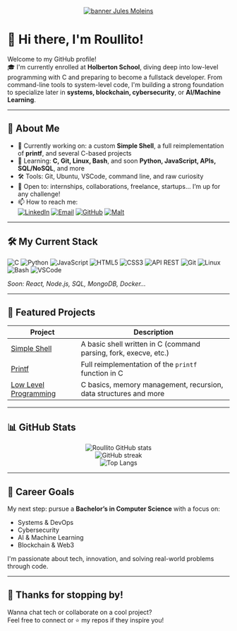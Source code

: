 <p align="center">
  <a href="https://github.com/Roullito" target="_blank">
    <img src="https://capsule-render.vercel.app/api?type=waving&color=0:2980b9,100:6dd5fa&height=200&section=header&text=Roullito%20🚀&fontSize=40&fontAlignY=35&desc=Holberton%20School%20Developer&descAlignY=60&descAlign=60" alt="banner Jules Moleins"/>
  </a>
</p>

# 👋 Hi there, I'm Roullito!

Welcome to my GitHub profile!  
🎓 I'm currently enrolled at **Holberton School**, diving deep into low-level programming with C and preparing to become a fullstack developer. From command-line tools to system-level code, I'm building a strong foundation to specialize later in **systems, blockchain, cybersecurity**, or **AI/Machine Learning**.

---

## 🚀 About Me

- 🔭 Currently working on: a custom **Simple Shell**, a full reimplementation of **printf**, and several C-based projects
- 🌱 Learning: **C, Git, Linux, Bash**, and soon **Python, JavaScript, APIs, SQL/NoSQL**, and more
- 🛠 Tools: Git, Ubuntu, VSCode, command line, and raw curiosity
- 💼 Open to: internships, collaborations, freelance, startups… I’m up for any challenge!
- 📫 How to reach me:  
[![LinkedIn](https://img.shields.io/badge/LinkedIn-Connect-blue?style=flat&logo=linkedin&logoColor=white)](https://www.linkedin.com/in/jules-moleins-1a8b112b2)
[![Email](https://img.shields.io/badge/Email-jmoleins@gmail.com-D14836?style=flat&logo=gmail&logoColor=white)](mailto:jmoleins@gmail.com)
[![GitHub](https://img.shields.io/badge/GitHub-Roullito-181717?style=flat&logo=github&logoColor=white)](https://github.com/Roullito)
[![Malt](https://img.shields.io/badge/Malt-Freelance-EF426F?style=flat&logo=malt&logoColor=white)](https://www.malt.fr/profile/julesmoleins)

  
---

## 🛠️ My Current Stack

![C](https://img.shields.io/badge/C-00599C?style=for-the-badge&logo=c&logoColor=white)
![Python](https://img.shields.io/badge/Python-3776AB?style=for-the-badge&logo=python&logoColor=white)
![JavaScript](https://img.shields.io/badge/JavaScript-F7DF1E?style=for-the-badge&logo=javascript&logoColor=black)
![HTML5](https://img.shields.io/badge/HTML5-E34F26?style=for-the-badge&logo=html5&logoColor=white)
![CSS3](https://img.shields.io/badge/CSS3-1572B6?style=for-the-badge&logo=css3&logoColor=white)
![API REST](https://img.shields.io/badge/API-REST-6DB33F?style=for-the-badge&logo=spring&logoColor=white)
![Git](https://img.shields.io/badge/Git-F05032?style=for-the-badge&logo=git&logoColor=white)
![Linux](https://img.shields.io/badge/Linux-FCC624?style=for-the-badge&logo=linux&logoColor=black)
![Bash](https://img.shields.io/badge/Bash-121011?style=for-the-badge&logo=gnubash&logoColor=white)
![VSCode](https://img.shields.io/badge/VSCode-007ACC?style=for-the-badge&logo=visual-studio-code&logoColor=white)


_Soon: React, Node.js, SQL, MongoDB, Docker..._

---

## 📌 Featured Projects

| Project | Description |
|--------|-------------|
| [Simple Shell](https://github.com/Roullito/holbertonschool-simple_shell) | A basic shell written in C (command parsing, fork, execve, etc.) |
| [Printf](https://github.com/Roullito/holbertonschool-printf) | Full reimplementation of the `printf` function in C |
| [Low Level Programming](https://github.com/Roullito/holbertonschool-low_level_programming) | C basics, memory management, recursion, data structures and more |

---

## 📊 GitHub Stats

<p align="center">
  <img src="https://github-readme-stats.vercel.app/api?username=Roullito&show_icons=true&theme=tokyonight&count_private=true&hide=prs" alt="Roullito GitHub stats" />
  <br>
  <img src="https://github-readme-streak-stats.herokuapp.com/?user=Roullito&theme=tokyonight" alt="GitHub streak" />
  <br>
  <img src="https://github-readme-stats.vercel.app/api/top-langs/?username=Roullito&layout=compact&theme=tokyonight" alt="Top Langs" />
</p>

---

## 🎯 Career Goals

My next step: pursue a **Bachelor’s in Computer Science** with a focus on:

- Systems & DevOps
- Cybersecurity
- AI & Machine Learning
- Blockchain & Web3

I'm passionate about tech, innovation, and solving real-world problems through code.

---

## 🖖 Thanks for stopping by!

Wanna chat tech or collaborate on a cool project?  
Feel free to connect or ⭐️ my repos if they inspire you!

